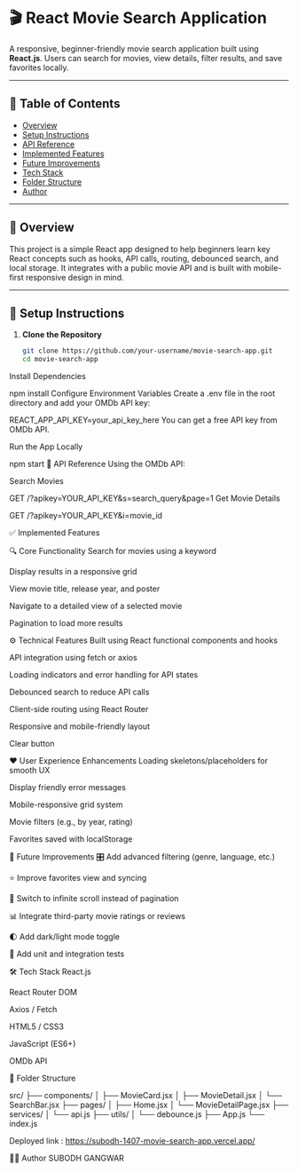 # 🎬 React Movie Search Application

A responsive, beginner-friendly movie search application built using **React.js**. Users can search for movies, view details, filter results, and save favorites locally.

---

## 📖 Table of Contents

- [Overview](#overview)
- [Setup Instructions](#setup-instructions)
- [API Reference](#api-reference)
- [Implemented Features](#implemented-features)
- [Future Improvements](#future-improvements)
- [Tech Stack](#tech-stack)
- [Folder Structure](#folder-structure)
- [Author](#author)

---

## 📄 Overview

This project is a simple React app designed to help beginners learn key React concepts such as hooks, API calls, routing, debounced search, and local storage. It integrates with a public movie API and is built with mobile-first responsive design in mind.

---

## 🚀 Setup Instructions

1. **Clone the Repository**
   ```bash
   git clone https://github.com/your-username/movie-search-app.git
   cd movie-search-app
Install Dependencies

npm install
Configure Environment Variables
Create a .env file in the root directory and add your OMDb API key:

REACT_APP_API_KEY=your_api_key_here
You can get a free API key from OMDb API.

Run the App Locally

npm start
📡 API Reference
Using the OMDb API:

Search Movies

GET /?apikey=YOUR_API_KEY&s=search_query&page=1
Get Movie Details

GET /?apikey=YOUR_API_KEY&i=movie_id


✅ Implemented Features


🔍 Core Functionality
Search for movies using a keyword

Display results in a responsive grid

View movie title, release year, and poster

Navigate to a detailed view of a selected movie

Pagination to load more results



⚙️ Technical Features
Built using React functional components and hooks

API integration using fetch or axios

Loading indicators and error handling for API states

Debounced search to reduce API calls

Client-side routing using React Router

Responsive and mobile-friendly layout

Clear button


❤️ User Experience Enhancements
Loading skeletons/placeholders for smooth UX

Display friendly error messages

Mobile-responsive grid system

Movie filters (e.g., by year, rating)

Favorites saved with localStorage



🌱 Future Improvements
🎛️ Add advanced filtering (genre, language, etc.)

⭐ Improve favorites view and syncing

🔁 Switch to infinite scroll instead of pagination

📊 Integrate third-party movie ratings or reviews

🌓 Add dark/light mode toggle

🧪 Add unit and integration tests



🛠️ Tech Stack
React.js

React Router DOM

Axios / Fetch

HTML5 / CSS3

JavaScript (ES6+)

OMDb API



📁 Folder Structure

src/
├── components/
│   ├── MovieCard.jsx
│   ├── MovieDetail.jsx
│   └── SearchBar.jsx
├── pages/
│   ├── Home.jsx
│   └── MovieDetailPage.jsx
├── services/
│   └── api.js
├── utils/
│   └── debounce.js
├── App.js
└── index.js


Deployed link : https://subodh-1407-movie-search-app.vercel.app/


👨‍💻 Author
SUBODH GANGWAR
